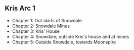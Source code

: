 ## Kris Arc 1

* Chapter 1: Out skirts of Snowdale
* Chapter 2: Snowdale Mines
* Chapter 3: Kris' House
* Chapter 4: Snowdale; outside Kris's house and at mines
* Chapter 5: Outside Snowdale, towards Moonspire
